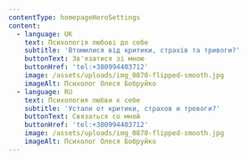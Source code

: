 ```yaml
---
contentType: homepageHeroSettings
content:
  - language: UK
    text: Психологія любові до себе
    subtitle: 'Втомилися від критики, страхів та тривоги?'
    buttonText: Зв'язатися зі мною
    buttonHref: 'tel:+380994403712'
    image: /assets/uploads/img_0870-flipped-smooth.jpg
    imageAlt: Психолог Олеся Бобруйко
  - language: RU
    text: Психология любви к себе
    subtitle: 'Устали от критики, страхов и тревоги?'
    buttonText: Связаться со мной
    buttonHref: 'tel:+380994403712'
    image: /assets/uploads/img_0870-flipped-smooth.jpg
    imageAlt: Психолог Олеся Бобруйко
---
```

